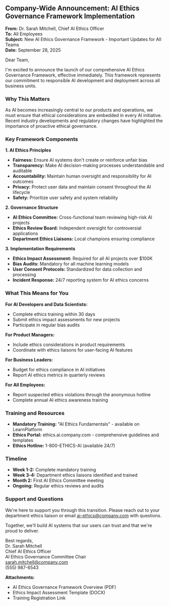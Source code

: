 ## Company-Wide Announcement: AI Ethics Governance Framework Implementation

**From:** Dr. Sarah Mitchell, Chief AI Ethics Officer  
**To:** All Employees  
**Subject:** New AI Ethics Governance Framework - Important Updates for All Teams  
**Date:** September 28, 2025  

Dear Team,

I'm excited to announce the launch of our comprehensive AI Ethics Governance Framework, effective immediately. This framework represents our commitment to responsible AI development and deployment across all business units.

### Why This Matters

As AI becomes increasingly central to our products and operations, we must ensure that ethical considerations are embedded in every AI initiative. Recent industry developments and regulatory changes have highlighted the importance of proactive ethical governance.

### Key Framework Components

**1. AI Ethics Principles**  
- **Fairness:** Ensure AI systems don't create or reinforce unfair bias  
- **Transparency:** Make AI decision-making processes understandable and auditable  
- **Accountability:** Maintain human oversight and responsibility for AI outcomes  
- **Privacy:** Protect user data and maintain consent throughout the AI lifecycle  
- **Safety:** Prioritize user safety and system reliability  

**2. Governance Structure**  
- **AI Ethics Committee:** Cross-functional team reviewing high-risk AI projects  
- **Ethics Review Board:** Independent oversight for controversial applications  
- **Department Ethics Liaisons:** Local champions ensuring compliance  

**3. Implementation Requirements**  
- **Ethics Impact Assessment:** Required for all AI projects over $100K  
- **Bias Audits:** Mandatory for all machine learning models  
- **User Consent Protocols:** Standardized for data collection and processing  
- **Incident Response:** 24/7 reporting system for AI ethics concerns  

### What This Means for You

**For AI Developers and Data Scientists:**  
- Complete ethics training within 30 days  
- Submit ethics impact assessments for new projects  
- Participate in regular bias audits  

**For Product Managers:**  
- Include ethics considerations in product requirements  
- Coordinate with ethics liaisons for user-facing AI features  

**For Business Leaders:**  
- Budget for ethics compliance in AI initiatives  
- Report AI ethics metrics in quarterly reviews  

**For All Employees:**  
- Report suspected ethics violations through the anonymous hotline  
- Complete annual AI ethics awareness training  

### Training and Resources

- **Mandatory Training:** "AI Ethics Fundamentals" - available on LearnPlatform  
- **Ethics Portal:** ethics.ai.company.com - comprehensive guidelines and templates  
- **Ethics Hotline:** 1-800-ETHICS-AI (available 24/7)  

### Timeline

- **Week 1-2:** Complete mandatory training  
- **Week 3-4:** Department ethics liaisons identified and trained  
- **Month 2:** First AI Ethics Committee meeting  
- **Ongoing:** Regular ethics reviews and audits  

### Support and Questions

We're here to support you through this transition. Please reach out to your department ethics liaison or email ai-ethics@company.com with questions.

Together, we'll build AI systems that our users can trust and that we're proud to deliver.

Best regards,  
Dr. Sarah Mitchell  
Chief AI Ethics Officer  
AI Ethics Governance Committee Chair  
sarah.mitchell@company.com  
(555) 987-6543  

**Attachments:**  
- AI Ethics Governance Framework Overview (PDF)  
- Ethics Impact Assessment Template (DOCX)  
- Training Registration Link